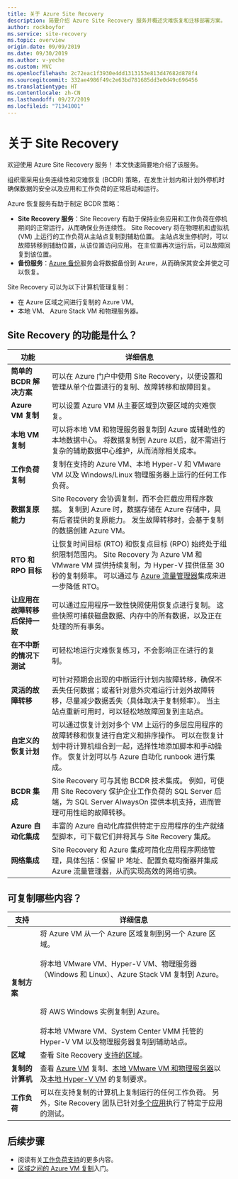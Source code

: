 ```yaml
---
title: 关于 Azure Site Recovery
description: 简要介绍 Azure Site Recovery 服务并概述灾难恢复和迁移部署方案。
author: rockboyfor
ms.service: site-recovery
ms.topic: overview
origin.date: 09/09/2019
ms.date: 09/30/2019
ms.author: v-yeche
ms.custom: MVC
ms.openlocfilehash: 2c72eac1f3930e4dd1313153e813d47682d878f4
ms.sourcegitcommit: 332ae4986f49c2e63bd781685dd3e0d49c696456
ms.translationtype: HT
ms.contentlocale: zh-CN
ms.lasthandoff: 09/27/2019
ms.locfileid: "71341001"
---
```

# <a name="about-site-recovery"></a>关于 Site Recovery

欢迎使用 Azure Site Recovery 服务！ 本文快速简要地介绍了该服务。

组织需采用业务连续性和灾难恢复 (BCDR) 策略，在发生计划内和计划外停机时确保数据的安全以及应用和工作负荷的正常启动和运行。

Azure 恢复服务有助于制定 BCDR 策略：

- **Site Recovery 服务**：Site Recovery 有助于保持业务应用和工作负荷在停机期间的正常运行，从而确保业务连续性。 Site Recovery 将在物理机和虚拟机 (VM) 上运行的工作负荷从主站点复制到辅助位置。 主站点发生停机时，可以故障转移到辅助位置，从该位置访问应用。 在主位置再次运行后，可以故障回复到该位置。  
- **备份服务**：[Azure 备份](/backup/)服务会将数据备份到 Azure，从而确保其安全并使之可以恢复。

Site Recovery 可以为以下计算机管理复制：

- 在 Azure 区域之间进行复制的 Azure VM。
- 本地 VM、 Azure Stack VM 和物理服务器。

## <a name="what-does-site-recovery-provide"></a>Site Recovery 的功能是什么？

**功能** | **详细信息**
--- | ---
**简单的 BCDR 解决方案** | 可以在 Azure 门户中使用 Site Recovery，以便设置和管理从单个位置进行的复制、故障转移和故障回复。
**Azure VM 复制** | 可以设置 Azure VM 从主要区域到次要区域的灾难恢复。
**本地 VM 复制** | 可以将本地 VM 和物理服务器复制到 Azure 或辅助性的本地数据中心。 将数据复制到 Azure 以后，就不需进行复杂的辅助数据中心维护，从而消除相关成本。
**工作负荷复制** | 复制在支持的 Azure VM、本地 Hyper-V 和 VMware VM 以及 Windows/Linux 物理服务器上运行的任何工作负荷。
**数据复原能力** | Site Recovery 会协调复制，而不会拦截应用程序数据。 复制到 Azure 时，数据存储在 Azure 存储中，具有后者提供的复原能力。 发生故障转移时，会基于复制的数据创建 Azure VM。
**RTO 和 RPO 目标** | 让恢复时间目标 (RTO) 和恢复点目标 (RPO) 始终处于组织限制范围内。 Site Recovery 为 Azure VM 和 VMware VM 提供持续复制，为 Hyper-V 提供低至 30 秒的复制频率。 可以通过与 [Azure 流量管理器](https://azure.microsoft.com/blog/reduce-rto-by-using-azure-traffic-manager-with-azure-site-recovery/)集成来进一步降低 RTO。
**让应用在故障转移后保持一致** | 可以通过应用程序一致性快照使用恢复点进行复制。 这些快照可捕获磁盘数据、内存中的所有数据，以及正在处理的所有事务。
**在不中断的情况下测试** | 可轻松地运行灾难恢复练习，不会影响正在进行的复制。
**灵活的故障转移** | 可针对预期会出现的中断运行计划内故障转移，确保不丢失任何数据；或者针对意外灾难运行计划外故障转移，尽量减少数据丢失（具体取决于复制频率）。 当主站点重新可用时，可以轻松地故障回复到主站点。
**自定义的恢复计划** | 可以通过恢复计划对多个 VM 上运行的多层应用程序的故障转移和恢复进行自定义和排序操作。 可以在恢复计划中将计算机组合到一起，选择性地添加脚本和手动操作。 恢复计划可以与 Azure 自动化 runbook 进行集成。
**BCDR 集成** | Site Recovery 可与其他 BCDR 技术集成。 例如，可使用 Site Recovery 保护企业工作负荷的 SQL Server 后端，为 SQL Server AlwaysOn 提供本机支持，进而管理可用性组的故障转移。
**Azure 自动化集成** | 丰富的 Azure 自动化库提供特定于应用程序的生产就绪型脚本，可下载它们并将其与 Site Recovery 集成。
**网络集成** | Site Recovery 和 Azure 集成可简化应用程序网络管理，具体包括：保留 IP 地址、配置负载均衡器并集成 Azure 流量管理器，从而实现高效的网络切换。

## <a name="what-can-i-replicate"></a>可复制哪些内容？

**支持** | **详细信息**
--- | ---
**复制方案** | 将 Azure VM 从一个 Azure 区域复制到另一个 Azure 区域。<br/><br/>  将本地 VMware VM、Hyper-V VM、物理服务器（Windows 和 Linux）、Azure Stack VM 复制到 Azure。<br/><br/> <br/><br/> 将 AWS Windows 实例复制到 Azure。<br/><br/> 将本地 VMware VM、System Center VMM 托管的 Hyper-V VM 以及物理服务器复制到辅助站点。
**区域** | 查看 Site Recovery [支持的区域](https://www.azure.cn/support/service-dashboard/)。 |
**复制的计算机** | 查看 [Azure VM](azure-to-azure-support-matrix.md#replicated-machine-operating-systems) 复制、[本地 VMware VM 和物理服务器](vmware-physical-azure-support-matrix.md#replicated-machines)以及[本地 Hyper-V VM](hyper-v-azure-support-matrix.md#replicated-vms) 的复制要求。
**工作负荷** | 可以在支持复制的计算机上复制运行的任何工作负荷。 另外，Site Recovery 团队已针对[多个应用](site-recovery-workload.md#workload-summary)执行了特定于应用的测试。

## <a name="next-steps"></a>后续步骤
* 阅读有关[工作负荷支持](site-recovery-workload.md)的更多内容。
* [区域之间的 Azure VM 复制](azure-to-azure-quickstart.md)入门。

<!--Update_Description: update meta properties -->